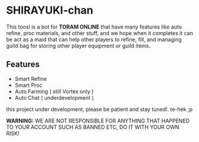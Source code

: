 # SHIRAYUKI-chan

This toosl is a bot for **TORAM ONLINE** that have many features like auto refine, proc materials, and other stuff, and we hope when it completes it can be act as a maid that can help other players to refine, fill, and managing guild bag for storing other player equipment or guild items.


## Features
- Smart Refine
- Smart Proc
- Auto Farming ( still Vortex only )
- Auto Chat ( underdevelopment )


this project under development, please be patient and stay tuned!. te-hek ;p


**WARNING:**
WE ARE NOT RESPONSIBLE FOR ANYTHING THAT HAPPENED TO YOUR ACCOUNT SUCH AS BANNED ETC, DO IT WITH YOUR OWN RISK!


